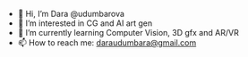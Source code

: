 - 👋 Hi, I’m Dara @udumbarova
- 👀 I’m interested in CG and AI art gen
- 🌱 I’m currently learning Computer Vision, 3D gfx and AR/VR
- 📫 How to reach me: daraudumbara@gmail.com

<!---
udumbarova/udumbarova is a ✨ special ✨ repository because its `README.md` (this file) appears on your GitHub profile.
You can click the Preview link to take a look at your changes.
--->
